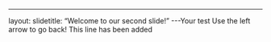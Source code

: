 ---
layout: slidetitle: “Welcome to our second slide!”
---Your test
Use the left arrow to go back!
This line has been added
